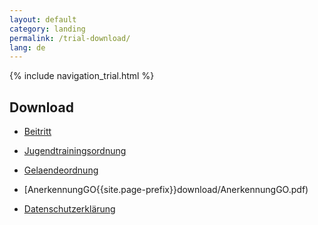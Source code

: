 ```yaml
---
layout: default
category: landing
permalink: /trial-download/
lang: de
---
```


{% include navigation_trial.html %}

## Download

* [Beitritt]({{site.page-prefix}}download/Beitritt_MSC.pdf)
* [Jugendtrainingsordnung]({{site.page-prefix}}download/Jugendtrainingsordnung2017.pdf)
* [Gelaendeordnung]({{site.page-prefix}}download/Gelaendeordnung2017.pdf)
* [AnerkennungGO{{site.page-prefix}}download/AnerkennungGO.pdf)

* [Datenschutzerklärung]({{site.page-prefix}}download/Datenschutzerklärung.pdf)


